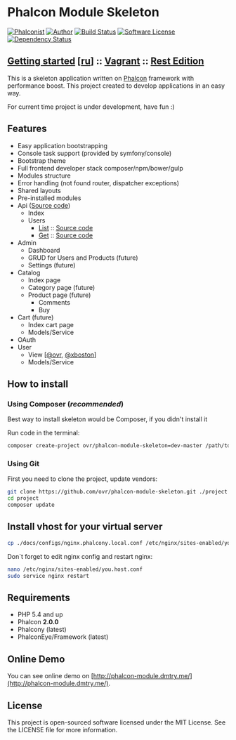 Phalcon Module Skeleton
=======================

[![Phalconist](http://phalconist.com/ovr/phalcon-module-skeleton/default.svg)](http://phalconist.com/phalconist/phalconist)
[![Author](http://img.shields.io/badge/author-@ovr-blue.svg?style=flat-square)](https://twitter.com/ovrweb)
[![Build Status](https://img.shields.io/travis/ovr/phalcon-module-skeleton/master.svg?style=flat-square)](https://travis-ci.org/ovr/phalcon-module-skeleton)
[![Software License](https://img.shields.io/badge/license-MIT-brightgreen.svg?style=flat-square)](LICENSE.md)
[![Dependency Status](https://www.versioneye.com/user/projects/54c0d1b26c00352081000143/badge.svg?style=flat-square)](https://www.versioneye.com/user/projects/54c0d1b26c00352081000143)

## [Getting started](./docs/getting-started.md) [[ru](./docs/getting-started-ru.md)] :: [Vagrant](https://github.com/ovr/perfect-php-vagrant) :: [Rest Edition](https://github.com/ovr/phalcon-rest-edition)

This is a skeleton application written on [Phalcon](https://github.com/phalcon/cphalcon) framework with performance boost.
This project created to develop applications in an easy way.
 
For current time project is under development, have fun :)

Features
--------

* Easy application bootstrapping
* Console task support (provided by symfony/console)
* Bootstrap theme
* Full frontend developer stack composer/npm/bower/gulp
* Modules structure
* Error handling (not found router, dispatcher exceptions)
* Shared layouts
* Pre-installed modules
 * Api ([Source code](./application/modules/api))
    * Index
    * Users
        * [List](http://phalcon-module.dmtry.me/api/users/) :: [Source code](./application/modules/api/controllers/UsersController.php)
        * [Get](http://phalcon-module.dmtry.me/api/users/get/2/) :: [Source code](./application/modules/api/controllers/UsersController.php)
 * Admin
    * Dashboard
    * GRUD for Users and Products (future)
    * Settings (future)
 * Catalog
    * Index page
    * Category page (future)
    * Product page (future)
        * Comments
        * Buy
 * Cart (future)
    * Index cart page
    * Models/Service
 * OAuth
 * User
    * View [[@ovr](http://phalcon-module.dmtry.me/user/1/), [@xboston](http://phalcon-module.dmtry.me/user/2/)]
    * Models/Service

How to install
--------------

### Using Composer (*recommended*)

Best way to install skeleton would be Composer, if you didn't install it

Run code in the terminal:

```bash
composer create-project ovr/phalcon-module-skeleton=dev-master /path/to/install
```

### Using Git

First you need to clone the project, update vendors:

```bash
git clone https://github.com/ovr/phalcon-module-skeleton.git ./project
cd project
composer update
```

## Install vhost for your virtual server


```bash
cp ./docs/configs/nginx.phalcony.local.conf /etc/nginx/sites-enabled/you.host.conf
```

Don`t forget to edit nginx config and restart nginx:

```bash
nano /etc/nginx/sites-enabled/you.host.conf
sudo service nginx restart
```

Requirements
------------

* PHP 5.4 and up
* Phalcon **2.0.0**
* Phalcony (latest)
* PhalconEye/Framework (latest)

Online Demo
-----------

You can see online demo on [http://phalcon-module.dmtry.me/](http://phalcon-module.dmtry.me/).

License
-------

This project is open-sourced software licensed under the MIT License. See the LICENSE file for more information.
